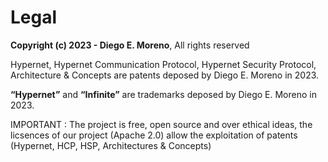 Legal
=====


**Copyright (c) 2023 - Diego E. Moreno**, All rights reserved

Hypernet, Hypernet Communication Protocol, Hypernet Security Protocol, Architecture & Concepts are patents deposed by Diego E. Moreno in 2023.

**“Hypernet”** and **“Infinite”** are trademarks deposed by Diego E. Moreno in 2023.

IMPORTANT : The project is free, open source and over ethical ideas, the licsences of our project (Apache 2.0) allow the exploitation of patents (Hypernet, HCP, HSP, Architectures & Concepts)